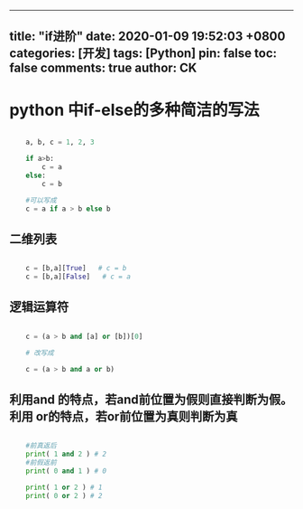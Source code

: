 ---
title: "if进阶"
date: 2020-01-09 19:52:03 +0800
categories: [开发]
tags: [Python]
pin: false
toc: false
comments: true
author: CK
-----

# python 中if-else的多种简洁的写法

```python

    a, b, c = 1, 2, 3

    if a>b:
        c = a
    else:
        c = b

    #可以写成
    c = a if a > b else b

```

## 二维列表

```python

    c = [b,a][True]   # c = b
    c = [b,a][False]   # c = a

```

## 逻辑运算符

```python

    c = (a > b and [a] or [b])[0]

    # 改写成

    c = (a > b and a or b)

```

## 利用and 的特点，若and前位置为假则直接判断为假。利用 or的特点，若or前位置为真则判断为真

```python

    #前真返后
    print( 1 and 2 ) # 2
    #前假返前
    print( 0 and 1 ) # 0

    print( 1 or 2 ) # 1
    print( 0 or 2 ) # 2

```
